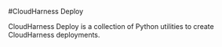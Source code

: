 #CloudHarness Deploy

CloudHarness Deploy is a collection of Python utilities to create CloudHarness deployments.